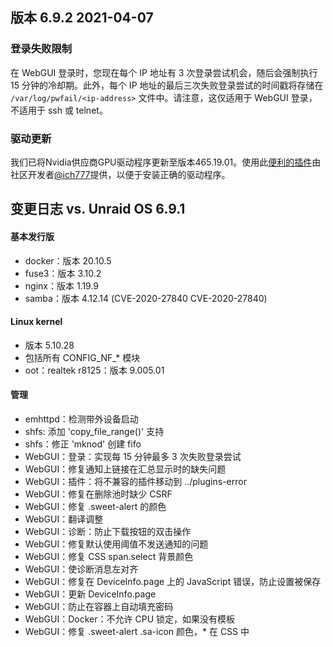 ## 版本 6.9.2 2021-04-07

### **登录失败限制**

在 WebGUI 登录时，您现在每个 IP 地址有 3 次登录尝试机会，随后会强制执行 15 分钟的冷却期。此外，每个 IP 地址的最后三次失败登录尝试的时间戳将存储在 `/var/log/pwfail/<ip-address>` 文件中。请注意，这仅适用于 WebGUI 登录，不适用于 ssh 或 telnet。

### **驱动更新**

我们已将Nvidia供应商GPU驱动程序更新至版本465.19.01。使用此[便利的插件](https://raw.githubusercontent.com/ich777/unraid-nvidia-driver/master/nvidia-driver.plg)由社区开发者[@ich777](https://forums.unraid.net/profile/72388-ich777/)提供，以便于安装正确的驱动程序。

## 变更日志 vs. Unraid OS 6.9.1

#### 基本发行版

- docker：版本 20.10.5
- fuse3：版本 3.10.2
- nginx：版本 1.19.9
- samba：版本 4.12.14 (CVE-2020-27840 CVE-2020-27840)

#### Linux kernel

- 版本 5.10.28
- 包括所有 CONFIG_NF_\* 模块
- oot：realtek r8125：版本 9.005.01

#### 管理

- emhttpd：检测带外设备启动
- shfs: 添加 'copy\_file\_range()' 支持
- shfs：修正 'mknod' 创建 fifo
- WebGUI：登录：实现每 15 分钟最多 3 次失败登录尝试
- WebGUI：修复通知上链接在汇总显示时的缺失问题
- WebGUI：插件：将不兼容的插件移动到 ../plugins-error
- WebGUI：修复在删除池时缺少 CSRF
- WebGUI：修复 .sweet-alert 的颜色
- WebGUI：翻译调整
- WebGUI：诊断：防止下载按钮的双击操作
- WebGUI：修复默认使用阈值不发送通知的问题
- WebGUI：修复 CSS span.select 背景颜色
- WebGUI：使诊断消息左对齐
- WebGUI：修复在 DeviceInfo.page 上的 JavaScript 错误，防止设置被保存
- WebGUI：更新 DeviceInfo.page
- WebGUI：防止在容器上自动填充密码
- WebGUI：Docker：不允许 CPU 锁定，如果没有模板
- WebGUI：修复 .sweet-alert .sa-icon 颜色，\* 在 CSS 中
